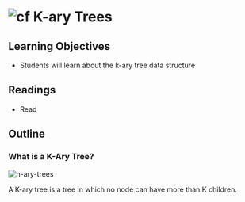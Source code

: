 ![cf](http://i.imgur.com/7v5ASc8.png) K-ary Trees
===

## Learning Objectives
* Students will learn about the k-ary tree data structure

## Readings
* Read 

## Outline

### What is a K-Ary Tree?
![n-ary-trees](https://leetcode.com/articles/introduction-to-n-ary-trees/)

A K-ary tree is a tree in which no node can have more than K children. 
